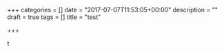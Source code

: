 +++
categories = []
date = "2017-07-07T11:53:05+00:00"
description = ""
draft = true
tags = []
title = "test"

+++


t